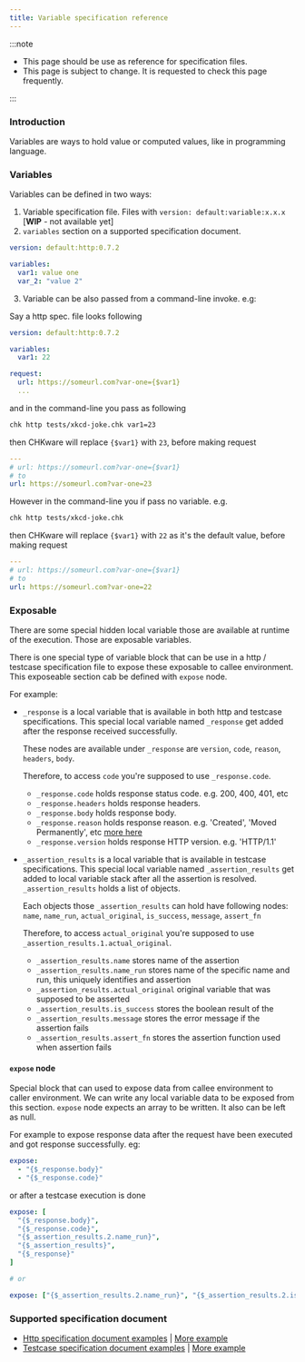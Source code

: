 ```yaml
---
title: Variable specification reference
---
```


:::note

- This page should be use as reference for specification files.
- This page is subject to change. It is requested to check this page frequently.

:::

### Introduction

Variables are ways to hold value or computed values, like in programming language.

### Variables

Variables can be defined in two ways:

1. Variable specification file. Files with `version: default:variable:x.x.x` [**WIP** - not available yet]
2. `variables` section on a supported specification document.

```yaml
version: default:http:0.7.2

variables:
  var1: value one
  var_2: "value 2"
```

3. Variable can be also passed from a command-line invoke. e.g:

Say a http spec. file looks following

```yaml
version: default:http:0.7.2

variables:
  var1: 22

request:
  url: https://someurl.com?var-one={$var1}
  ...
```

and in the command-line you pass as following

```bash
chk http tests/xkcd-joke.chk var1=23
```

then CHKware will replace `{$var1}` with `23`, before making request

```yaml
---
# url: https://someurl.com?var-one={$var1}
# to
url: https://someurl.com?var-one=23
```

However in the command-line you if pass no variable. e.g.

```bash
chk http tests/xkcd-joke.chk
```

then CHKware will replace `{$var1}` with `22` as it's the default value, before making request

```yaml
---
# url: https://someurl.com?var-one={$var1}
# to
url: https://someurl.com?var-one=22
```

### Exposable

There are some special hidden local variable those are available at runtime of the execution. Those are exposable variables.

There is one special type of variable block that can be use in a http / testcase specification file to expose these exposable to callee environment. This exposeable section cab be defined with `expose` node.

For example:

- `_response` is a local variable that is available in both http and testcase specifications. This special local variable named `_response` get added after the response received successfully.

  These nodes are available under `_response` are `version`, `code`, `reason`, `headers`, `body`.

  Therefore, to access `code` you're supposed to use `_response.code`.

  - `_response.code` holds response status code. e.g. 200, 400, 401, etc
  - `_response.headers` holds response headers.
  - `_response.body` holds response body.
  - `_response.reason` holds response reason. e.g. 'Created', 'Moved Permanently', etc [more here](https://developer.mozilla.org/en-US/docs/Web/HTTP/Status)
  - `_response.version` holds response HTTP version. e.g. 'HTTP/1.1'

- `_assertion_results` is a local variable that is available in testcase specifications. This special local variable named `_assertion_results` get added to local variable stack after all the assertion is resolved. `_assertion_results` holds a list of objects.

  Each objects those `_assertion_results` can hold have following nodes: `name`, `name_run`, `actual_original`, `is_success`, `message`, `assert_fn`

  Therefore, to access `actual_original` you're supposed to use `_assertion_results.1.actual_original`.

  - `_assertion_results.name` stores name of the assertion
  - `_assertion_results.name_run` stores name of the specific name and run, this uniquely identifies and assertion
  - `_assertion_results.actual_original` original variable that was supposed to be asserted
  - `_assertion_results.is_success` stores the boolean result of the
  - `_assertion_results.message` stores the error message if the assertion fails
  - `_assertion_results.assert_fn` stores the assertion function used when assertion fails

#### `expose` node

Special block that can used to expose data from callee environment to caller environment. We can write any local variable data to be exposed from this section. `expose` node expects an array to be written. It also can be left as null.

For example to expose response data after the request have been executed and got response successfully. eg:

```yaml
expose:
  - "{$_response.body}"
  - "{$_response.code}"
```

or after a testcase execution is done

```yaml
expose: [
  "{$_response.body}",
  "{$_response.code}",
  "{$_assertion_results.2.name_run}",
  "{$_assertion_results}",
  "{$_response}"
]

# or

expose: ["{$_assertion_results.2.name_run}", "{$_assertion_results.2.is_success}"]
```

### Supported specification document

- [Http specification document examples](/docs/examples/http-examples#variable-examples) | [More example](https://github.com/chkware/cli/tree/main/tests/resources/storage/sample_config/pass_cases/variables)
- [Testcase specification document examples](/docs/examples/testcase-examples) | [More example](https://github.com/chkware/cli/tree/main/tests/resources/storage/sample_config/pass_cases/testcases)
